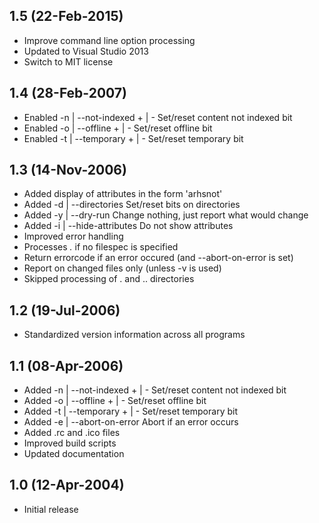 ## 1.5 (22-Feb-2015)

  * Improve command line option processing
  * Updated to Visual Studio 2013
  * Switch to MIT license

## 1.4 (28-Feb-2007)

  * Enabled -n | --not-indexed + | -  Set/reset content not indexed bit
  * Enabled -o | --offline     + | -  Set/reset offline bit
  * Enabled -t | --temporary   + | -  Set/reset temporary bit

## 1.3 (14-Nov-2006)

  * Added display of attributes in the form 'arhsnot'
  * Added -d | --directories        Set/reset bits on directories
  * Added -y | --dry-run            Change nothing, just report what would change
  * Added -i | --hide-attributes    Do not show attributes
  * Improved error handling
  * Processes *.* if no filespec is specified
  * Return errorcode if an error occured (and --abort-on-error is set)
  * Report on changed files only (unless -v is used)
  * Skipped processing of . and .. directories

## 1.2 (19-Jul-2006)

  * Standardized version information across all programs

## 1.1 (08-Apr-2006)

  * Added -n | --not-indexed + | -  Set/reset content not indexed bit
  * Added -o | --offline     + | -  Set/reset offline bit
  * Added -t | --temporary   + | -  Set/reset temporary bit
  * Added -e | --abort-on-error     Abort if an error occurs
  * Added .rc and .ico files
  * Improved build scripts
  * Updated documentation

## 1.0 (12-Apr-2004)

  * Initial release

